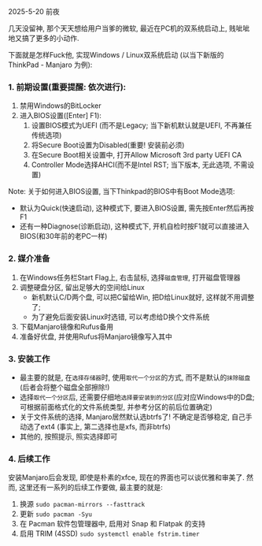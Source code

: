 2025-5-20 前夜

几天没留神, 那个天天想给用户当爹的微软, 最近在PC机的双系统启动上, 贱呲呲地又搞了更多的小动作.

下面就是怎样Fuck他, 实现Windows / Linux双系统启动 (以当下新版的 ThinkPad - Manjaro 为例):

### 1. 前期设置(重要提醒: 依次进行):
1. 禁用Windows的BitLocker
2. 进入BIOS设置(\[Enter\] F1):
   1) 设置BIOS模式为UEFI (而不是Legacy; 当下新机默认就是UEFI, 不再兼任传统选项)
   2) 将Secure Boot设置为Disabled(重要! 安装前必须)
   3) 在Secure Boot相关设置中, 打开Allow Microsoft 3rd party UEFI CA
   4) Controller Mode选择AHCI(而不是Intel RST; 当下版本, 无此选项, 不需设置)

Note: 关于如何进入BIOS设置, 当下Thinkpad的BIOS中有Boot Mode选项:
- 默认为Quick(快速启动), 这种模式下, 要进入BIOS设置, 需先按Enter然后再按F1
- 还有一种Diagnose(诊断启动), 这种模式下, 开机自检时按F1就可以直接进入BIOS(和30年前的老PC一样)

### 2. 媒介准备
1. 在Windows任务栏Start Flag上, 右击鼠标, 选择`磁盘管理`, 打开磁盘管理器
2. 调整硬盘分区, 留出足够大的空间给Linux
   - 新机默认C/D两个盘, 可以把C留给Win, 把D给Linux就好, 这样就不用调整了;
   - 为了避免后面安装Linux时选错, 可以考虑给D换个文件系统
3. 下载Manjaro镜像和Rufus备用
4. 准备好优盘, 并使用Rufus将Manjaro镜像写入其中

### 3. 安装工作
- 最主要的就是, 在`选择存储器`时, 使用`取代一个分区`的方式, 而不是默认的`抹除磁盘`(后者会将整个磁盘全部擦除!)
- 选择`取代一个分区`后, 还需要仔细地`选择要安装到的分区`(应对应Windows中的D盘; 可根据前面格式化的文件系统类型, 并参考分区的前后位置确定)
- 关于文件系统的选择, Manjaro居然默认选btrfs了! 不确定是否够稳定, 自己手动选了ext4 (事实上, 第二选择也是xfs, 而非btrfs)
- 其他的, 按照提示, 照实选择即可

### 4. 后续工作
安装Manjaro后会发现, 即使是朴素的xfce, 现在的界面也可以谈优雅和审美了.
然而, 这里还有一系列的后续工作要做, 最主要的就是:
1. 换源 `sudo pacman-mirrors --fasttrack`
2. 更新 `sudo pacman -Syu`
3. 在 Pacman 软件包管理器中, 启用对 Snap 和 Flatpak 的支持
4. 启用 TRIM (4SSD) `sudo systemctl enable fstrim.timer`

